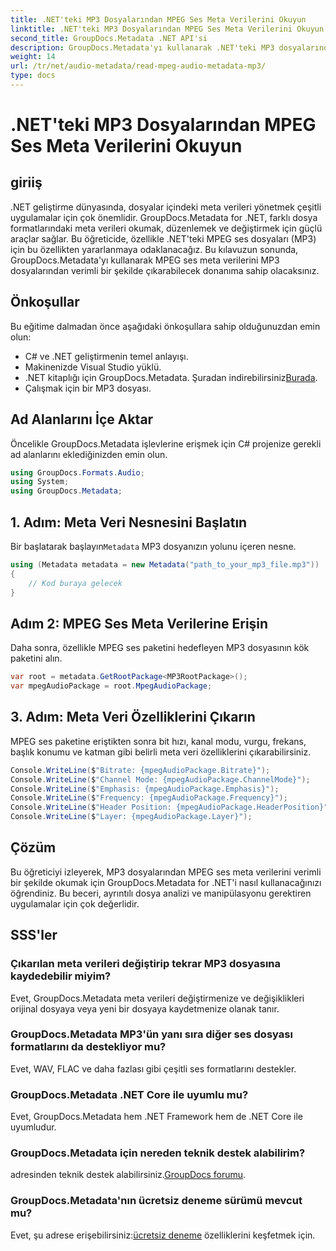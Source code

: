 ```yaml
---
title: .NET'teki MP3 Dosyalarından MPEG Ses Meta Verilerini Okuyun
linktitle: .NET'teki MP3 Dosyalarından MPEG Ses Meta Verilerini Okuyun
second_title: GroupDocs.Metadata .NET API'si
description: GroupDocs.Metadata'yı kullanarak .NET'teki MP3 dosyalarından MPEG ses meta verilerini nasıl çıkaracağınızı öğrenin. Dosya analizi yeteneklerinizi geliştirin.
weight: 14
url: /tr/net/audio-metadata/read-mpeg-audio-metadata-mp3/
type: docs
---
```

# .NET'teki MP3 Dosyalarından MPEG Ses Meta Verilerini Okuyun

## giriiş
.NET geliştirme dünyasında, dosyalar içindeki meta verileri yönetmek çeşitli uygulamalar için çok önemlidir. GroupDocs.Metadata for .NET, farklı dosya formatlarındaki meta verileri okumak, düzenlemek ve değiştirmek için güçlü araçlar sağlar. Bu öğreticide, özellikle .NET'teki MPEG ses dosyaları (MP3) için bu özellikten yararlanmaya odaklanacağız. Bu kılavuzun sonunda, GroupDocs.Metadata'yı kullanarak MPEG ses meta verilerini MP3 dosyalarından verimli bir şekilde çıkarabilecek donanıma sahip olacaksınız.
## Önkoşullar
Bu eğitime dalmadan önce aşağıdaki önkoşullara sahip olduğunuzdan emin olun:
- C# ve .NET geliştirmenin temel anlayışı.
- Makinenizde Visual Studio yüklü.
-  .NET kitaplığı için GroupDocs.Metadata. Şuradan indirebilirsiniz[Burada](https://releases.groupdocs.com/metadata/net/).
- Çalışmak için bir MP3 dosyası.
## Ad Alanlarını İçe Aktar
Öncelikle GroupDocs.Metadata işlevlerine erişmek için C# projenize gerekli ad alanlarını eklediğinizden emin olun.
```csharp
using GroupDocs.Formats.Audio;
using System;
using GroupDocs.Metadata;
```
## 1. Adım: Meta Veri Nesnesini Başlatın
 Bir başlatarak başlayın`Metadata` MP3 dosyanızın yolunu içeren nesne.
```csharp
using (Metadata metadata = new Metadata("path_to_your_mp3_file.mp3"))
{
    // Kod buraya gelecek
}
```
## Adım 2: MPEG Ses Meta Verilerine Erişin
Daha sonra, özellikle MPEG ses paketini hedefleyen MP3 dosyasının kök paketini alın.
```csharp
var root = metadata.GetRootPackage<MP3RootPackage>();
var mpegAudioPackage = root.MpegAudioPackage;
```
## 3. Adım: Meta Veri Özelliklerini Çıkarın
MPEG ses paketine eriştikten sonra bit hızı, kanal modu, vurgu, frekans, başlık konumu ve katman gibi belirli meta veri özelliklerini çıkarabilirsiniz.
```csharp
Console.WriteLine($"Bitrate: {mpegAudioPackage.Bitrate}");
Console.WriteLine($"Channel Mode: {mpegAudioPackage.ChannelMode}");
Console.WriteLine($"Emphasis: {mpegAudioPackage.Emphasis}");
Console.WriteLine($"Frequency: {mpegAudioPackage.Frequency}");
Console.WriteLine($"Header Position: {mpegAudioPackage.HeaderPosition}");
Console.WriteLine($"Layer: {mpegAudioPackage.Layer}");
```
## Çözüm
Bu öğreticiyi izleyerek, MP3 dosyalarından MPEG ses meta verilerini verimli bir şekilde okumak için GroupDocs.Metadata for .NET'i nasıl kullanacağınızı öğrendiniz. Bu beceri, ayrıntılı dosya analizi ve manipülasyonu gerektiren uygulamalar için çok değerlidir.

## SSS'ler
### Çıkarılan meta verileri değiştirip tekrar MP3 dosyasına kaydedebilir miyim?
Evet, GroupDocs.Metadata meta verileri değiştirmenize ve değişiklikleri orijinal dosyaya veya yeni bir dosyaya kaydetmenize olanak tanır.
### GroupDocs.Metadata MP3'ün yanı sıra diğer ses dosyası formatlarını da destekliyor mu?
Evet, WAV, FLAC ve daha fazlası gibi çeşitli ses formatlarını destekler.
### GroupDocs.Metadata .NET Core ile uyumlu mu?
Evet, GroupDocs.Metadata hem .NET Framework hem de .NET Core ile uyumludur.
### GroupDocs.Metadata için nereden teknik destek alabilirim?
 adresinden teknik destek alabilirsiniz.[GroupDocs forumu](https://forum.groupdocs.com/c/metadata/14).
### GroupDocs.Metadata'nın ücretsiz deneme sürümü mevcut mu?
 Evet, şu adrese erişebilirsiniz:[ücretsiz deneme](https://releases.groupdocs.com/) özelliklerini keşfetmek için.